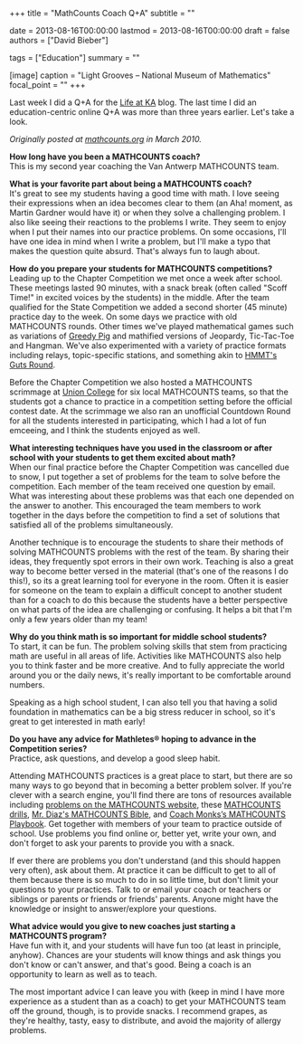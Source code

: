 +++
title = "MathCounts Coach Q+A"
subtitle = ""

date = 2013-08-16T00:00:00
lastmod = 2013-08-16T00:00:00
draft = false
authors = ["David Bieber"]

tags = ["Education"]
summary = ""

[image]
  caption = "Light Grooves – National Museum of Mathematics"
  focal_point = ""
+++

Last week I did a Q+A for the [Life at KA](http://life.khanacademy.org/post/58251244282/im-a-belieber-a-khanversation-with-sw-dev-intern) blog. The last time I did an education-centric online Q+A was more than three years earlier. Let's take a look.

_Originally posted at [mathcounts.org](https://www.mathcounts.org/) in March 2010._

**How long have you been a MATHCOUNTS coach?**<br>
This is my second year coaching the Van Antwerp MATHCOUNTS team. 
 
**What is your favorite part about being a MATHCOUNTS coach?**<br>
It's great to see my students having a good time with math. I love seeing their expressions when an idea becomes clear to them (an Aha! moment, as Martin Gardner would have it) or when they solve a challenging problem. I also like seeing their reactions to the problems I write. They seem to enjoy when I put their names into our practice problems. On some occasions, I'll have one idea in mind when I write a problem, but I'll make a typo that makes the question quite absurd. That's always fun to laugh about. 
 
**How do you prepare your students for MATHCOUNTS competitions?**<br>
Leading up to the Chapter Competition we met once a week after school. These meetings lasted 90 minutes, with a snack break (often called "Scoff Time!" in excited voices by the students) in the middle. After the team qualified for the State Competition we added a second shorter (45 minute) practice day to the week. On some days we practice with old MATHCOUNTS rounds. Other times we've played mathematical games such as variations of [Greedy Pig](http://www.math.usu.edu/~schneit/CTIS/GreedyPig/) and mathified versions of Jeopardy, Tic-Tac-Toe and Hangman. We've also experimented with a variety of practice formats including relays, topic-specific stations, and something akin to [HMMT's Guts Round](https://www.hmmt.co/archive/problems/).

Before the Chapter Competition we also hosted a MATHCOUNTS scrimmage at [Union College](http://www.union.edu/) for six local MATHCOUNTS teams, so that the students got a chance to practice in a competition setting before the official contest date. At the scrimmage we also ran an unofficial Countdown Round for all the students interested in participating, which I had a lot of fun emceeing, and I think the students enjoyed as well.
 
**What interesting techniques have you used in the classroom or after school with your students to get them excited about math?**<br>
When our final practice before the Chapter Competition was cancelled due to snow, I put together a set of problems for the team to solve before the competition. Each member of the team received one question by email. What was interesting about these problems was that each one depended on the answer to another. This encouraged the team members to work together in the days before the competition to find a set of solutions that satisfied all of the problems simultaneously.

Another technique is to encourage the students to share their methods of solving MATHCOUNTS problems with the rest of the team. By sharing their ideas, they frequently spot errors in their own work. Teaching is also a great way to become better versed in the material (that's one of the reasons I do this!), so its a great learning tool for everyone in the room. Often it is easier for someone on the team to explain a difficult concept to another student than for a coach to do this because the students have a better perspective on what parts of the idea are challenging or confusing. It helps a bit that I'm only a few years older than my team!
 
**Why do you think math is so important for middle school students?**<br>
To start, it can be fun. The problem solving skills that stem from practicing math are useful in all areas of life. Activities like MATHCOUNTS also help you to think faster and be more creative. And to fully appreciate the world around you or the daily news, it's really important to be comfortable around numbers.

Speaking as a high school student, I can also tell you that having a solid foundation in mathematics can be a big stress reducer in school, so it's great to get interested in math early!
 
**Do you have any advice for Mathletes® hoping to advance in the Competition series?**<br>
Practice, ask questions, and develop a good sleep habit.

Attending MATHCOUNTS practices is a great place to start, but there are so many ways to go beyond that in becoming a better problem solver. If you're clever with a search engine, you'll find there are tons of resources available including [problems on the MATHCOUNTS website](https://www.mathcounts.org/programs/competition-series/past-competitions), these [MATHCOUNTS drills](http://mathcounts.saab.org/mc.cgi), [Mr. Diaz's MATHCOUNTS Bible](http://www.unidata.ucar.edu/staff/russ/mathcounts/diaz.html), and [Coach Monks’s MATHCOUNTS Playbook](http://mathweb.scranton.edu/monks/courses/ProblemSolving/MathCountsPlaybook.pdf). Get together with members of your team to practice outside of school. Use problems you find online or, better yet, write your own, and don't forget to ask your parents to provide you with a snack.

If ever there are problems you don't understand (and this should happen very often), ask about them. At practice it can be difficult to get to all of them because there is so much to do in so little time, but don't limit your questions to your practices. Talk to or email your coach or teachers or siblings or parents or friends or friends' parents. Anyone might have the knowledge or insight to answer/explore your questions.
 
**What advice would you give to new coaches just starting a MATHCOUNTS program?**<br>
Have fun with it, and your students will have fun too (at least in principle, anyhow). Chances are your students will know things and ask things you don't know or can't answer, and that's good. Being a coach is an opportunity to learn as well as to teach.

The most important advice I can leave you with (keep in mind I have more experience as a student than as a coach) to get your MATHCOUNTS team off the ground, though, is to provide snacks. I recommend grapes, as they're healthy, tasty, easy to distribute, and avoid the majority of allergy problems.